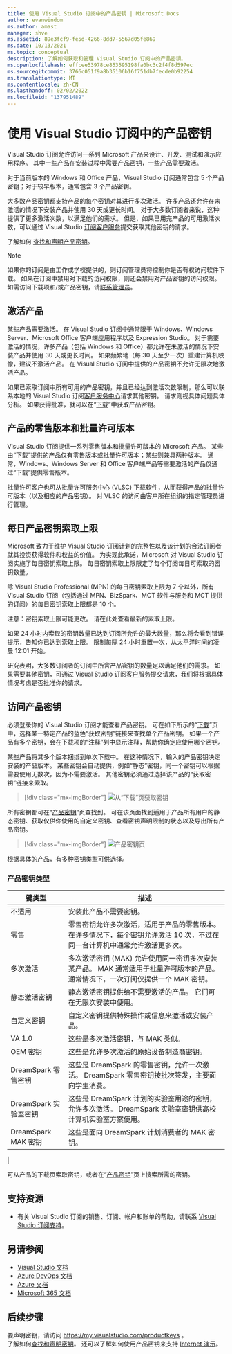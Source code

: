 ```yaml
---
title: 使用 Visual Studio 订阅中的产品密钥 | Microsoft Docs
author: evanwindom
ms.author: amast
manager: shve
ms.assetid: 89e3fcf9-fe5d-4266-8dd7-5567d05fe869
ms.date: 10/13/2021
ms.topic: conceptual
description: 了解如何获取和管理 Visual Studio 订阅中的产品密钥。
ms.openlocfilehash: effcee53978ce853595198fa0bc3c2f4f8d597ec
ms.sourcegitcommit: 3766c051f9a8b35106b16f751db7fecde0b92254
ms.translationtype: MT
ms.contentlocale: zh-CN
ms.lasthandoff: 02/02/2022
ms.locfileid: "137951489"
---
```

# <a name="using-product-keys-in-visual-studio-subscriptions"></a>使用 Visual Studio 订阅中的产品密钥

Visual Studio 订阅允许访问一系列 Microsoft 产品来设计、开发、测试和演示应用程序。 其中一些产品在安装过程中需要产品密钥，一些产品需要激活。

对于当前版本的 Windows 和 Office 产品，Visual Studio 订阅通常包含 5 个产品密钥；对于较早版本，通常包含 3 个产品密钥。

大多数产品密钥都支持产品的每个密钥对其进行多次激活。  许多产品还允许在未激活的情况下安装产品并使用 30 天或更长时间。  对于大多数订阅者来说，这种提供了更多激活次数，以满足他们的需求。  但是，如果已用完产品的可用激活次数，可以通过 Visual Studio [订阅客户服务](https://visualstudio.microsoft.com/subscriptions/support/)提交获取其他密钥的请求。

了解如何 [查找和声明产品密钥](find-keys.md)。 

> [!NOTE]
> 如果你的订阅是由工作或学校提供的，则订阅管理员将控制你是否有权访问软件下载。  如果在订阅中禁用对下载的访问权限，则还会禁用对产品密钥的访问权限。  如需访问下载项和/或产品密钥，请[联系管理员](contact-my-admin.md)。

## <a name="activating-a-product"></a>激活产品
某些产品需要激活。  在 Visual Studio 订阅中通常限于 Windows、Windows Server、Microsoft Office 客户端应用程序以及 Expression Studio。 对于需要激活的情况，许多产品（包括 Windows 和 Office）都允许在未激活的情况下安装产品并使用 30 天或更长时间。 如果频繁地（每 30 天至少一次）重建计算机映像，建议不激活产品。 在 Visual Studio 订阅中提供的产品密钥不允许无限次地激活产品。

如果已索取订阅中所有可用的产品密钥，并且已经达到激活次数限制，那么可以联系本地的 Visual Studio 订阅[客户服务中心](https://visualstudio.microsoft.com/subscriptions/support/)请求其他密钥。 请求则视具体问题具体分析。 如果获得批准，就可以在“[下载](https://my.visualstudio.com/downloads)”中获取产品密钥。

## <a name="retail-and-volume-licensing-versions-of-products"></a>产品的零售版本和批量许可版本
Visual Studio 订阅提供一系列零售版本和批量许可版本的 Microsoft 产品。 某些由“下载”提供的产品仅有零售版本或批量许可版本；某些则兼具两种版本。 通常，Windows、Windows Server 和 Office 客户端产品等需要激活的产品仅通过“下载”提供零售版本。

批量许可客户也可从批量许可服务中心 (VLSC) 下载软件，从而获得产品的批量许可版本（以及相应的产品密钥）。  对 VLSC 的访问由客户所在组织的指定管理员进行管理。

## <a name="daily-product-key-claim-limits"></a>每日产品密钥索取上限
Microsoft 致力于维护 Visual Studio 订阅计划的完整性以及该计划的合法订阅者就其投资获得软件和权益的价值。 为实现此承诺，Microsoft 对 Visual Studio 订阅实施了每日密钥索取上限。 每日密钥索取上限限定了每个订阅每日可索取的密钥数量。

除 Visual Studio Professional (MPN) 的每日密钥索取上限为 7 个以外，所有 Visual Studio 订阅（包括通过 MPN、BizSpark、MCT 软件与服务和 MCT 提供的订阅）的每日密钥索取上限都是 10 个。

注意：密钥索取上限可能更改。 请在此处查看最新的索取上限。

如果 24 小时内索取的密钥数量已达到订阅所允许的最大数量，那么将会看到错误提示，告知你已达到索取上限。 限制每隔 24 小时重置一次，从太平洋时间的凌晨 12:01 开始。

研究表明，大多数订阅者的订阅中所含产品密钥的数量足以满足他们的需求。 如果需要其他密钥，可通过 Visual Studio 订阅[客户服务](https://visualstudio.microsoft.com/subscriptions/support/)提交请求，我们将根据具体情况考虑是否批准你的请求。

## <a name="accessing-product-keys"></a>访问产品密钥
必须登录你的 Visual Studio 订阅才能查看产品密钥。 可在如下所示的“[下载](https://my.visualstudio.com/downloads)”页中，选择某一特定产品的蓝色“获取密钥”链接来查找单个产品密钥。  如果一个产品有多个密钥，会在下载项的“注释”列中显示注释，帮助你确定应使用哪个密钥。

某些产品将其多个版本捆绑到单次下载中。 在这种情况下，输入的产品密钥决定安装的产品版本。
某些密钥会自动提供，例如“静态”密钥，同一个密钥可以根据需要使用无数次，因为不需要激活。 其他密钥必须通过选择该产品的“获取密钥”链接来索取。
> [!div class="mx-imgBorder"]
> ![从“下载”页获取密钥](_img/product-keys/download-get-key.png "单击“获取密钥”，为正在下载的产品声明一个密钥。")

所有密钥都可在“[产品密钥](https://my.visualstudio.com/productkeys?wt.mc_id=o~msft~docs)”页查找到。 可在该页面找到适用于产品所有用户的静态密钥、获取仅供你使用的自定义密钥、查看密钥声明限制的状态以及导出所有产品密钥。 

> [!div class="mx-imgBorder"]
> ![产品密钥页](_img/product-keys/product-keys-page.png "“产品密钥”页提供了特定订阅的完整产品密钥信息。")

根据具体的产品，有多种密钥类型可供选择。

### <a name="product-key-types"></a>产品密钥类型

|    键类型           |    描述                                                                                                                                                                                                           |
|-------------------------------|------------------------------------------------------------------------------------------------------------------------------------------------------------------------------------------------------------------------------------------------------------|
|    不适用                    |    安装此产品不需要密钥。                                                       |
|    零售                     |    零售密钥允许多次激活，适用于产品的零售版本。 在许多情况下，每个密钥允许激活 10 次，不过在同一台计算机中通常允许激活更多次。                                                       |
|    多次激活        |    多次激活密钥 (MAK) 允许使用同一密钥多次安装某产品。 MAK 通常适用于批量许可版本的产品。 通常情况下，一次订阅仅提供一个 MAK 密钥。    |
|    静态激活密钥    |    静态激活密钥提供给不需要激活的产品。 它们可在无限次安装中使用。                                                                                                                  |
|    自定义密钥                 |    自定义密钥提供特殊操作或信息来激活或安装产品。                                                                                                                                                                |
|    VA 1.0                     |    这些是多次激活密钥，与 MAK 类似。                                                                                                                                                                                                 |
|    OEM 密钥                    |    这些是允许多次激活的原始设备制造商密钥。                                                                                                                                                                       |
|    DreamSpark 零售密钥    |    这些是 DreamSpark 的零售密钥，允许一次激活。 DreamSpark 零售密钥按批次签发，主要面向学生消费。                                                                                     |
|    DreamSpark 实验室密钥         |    这些是 DreamSpark 计划的实验室用途的密钥，允许多次激活。 DreamSpark 实验室密钥供高校计算机实验室方案使用。                                                                                       |
|    DreamSpark MAK 密钥         |    这些是面向 DreamSpark 计划消费者的 MAK 密钥。                                                                                                                                                                                                  |
|

可从产品的下载页索取密钥，或者在“[产品密钥](https://my.visualstudio.com/productkeys)”页上搜索所需的密钥。

## <a name="support-resources"></a>支持资源
- 有关 Visual Studio 订阅的销售、订阅、帐户和账单的帮助，请联系 [Visual Studio 订阅支持](https://aka.ms/vssubscriberhelp)。

## <a name="see-also"></a>另请参阅
- [Visual Studio 文档](/visualstudio/)
- [Azure DevOps 文档](/azure/devops/)
- [Azure 文档](/azure/)
- [Microsoft 365 文档](/microsoft-365/)

## <a name="next-steps"></a>后续步骤
要声明密钥，请访问 https://my.visualstudio.com/productkeys 。  
了解如何[查找和声明密钥](find-keys.md)。
还可以了解如何使用产品密钥来支持 [Internet 演示](internet-demos.md)。
